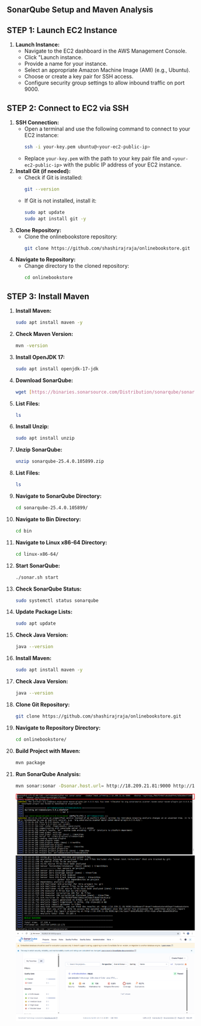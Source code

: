 ## SonarQube Setup and Maven Analysis

## STEP 1: Launch EC2 Instance

1.  **Launch Instance:**
    * Navigate to the EC2 dashboard in the AWS Management Console.
    * Click "Launch instance.
    * Provide a name for your instance.
    * Select an appropriate Amazon Machine Image (AMI) (e.g., Ubuntu).
    * Choose or create a key pair for SSH access.
    * Configure security group settings to allow inbound traffic on port 9000.

## STEP 2: Connect to EC2 via SSH

1.  **SSH Connection:**
    * Open a terminal and use the following command to connect to your EC2 instance:
        ```bash
        ssh -i your-key.pem ubuntu@<your-ec2-public-ip>
        ```
    * Replace `your-key.pem` with the path to your key pair file and `<your-ec2-public-ip>` with the public IP address of your EC2 instance.
2.  **Install Git (if needed):**
    * Check if Git is installed:
        ```bash
        git --version
        ```
    * If Git is not installed, install it:
        ```bash
        sudo apt update
        sudo apt install git -y
        ```
3.  **Clone Repository:**
    * Clone the onlinebookstore repository:
        ```bash
        git clone https://github.com/shashirajraja/onlinebookstore.git
        ```
4.  **Navigate to Repository:**
    * Change directory to the cloned repository:
        ```bash
        cd onlinebookstore
        ```

## STEP 3: Install Maven

1.  **Install Maven:**
    ```bash
    sudo apt install maven -y
    ```
2.  **Check Maven Version:**
    ```bash
    mvn -version
    ```
1.  **Install OpenJDK 17:**
    ```bash
    sudo apt install openjdk-17-jdk
    ```

2.  **Download SonarQube:**
    ```bash
    wget [https://binaries.sonarsource.com/Distribution/sonarqube/sonarqube-25.4.0.105899.zip]
    ```

3.  **List Files:**
    ```bash
    ls
    ```

4.  **Install Unzip:**
    ```bash
    sudo apt install unzip
    ```

5.  **Unzip SonarQube:**
    ```bash
    unzip sonarqube-25.4.0.105899.zip
    ```

6.  **List Files:**
    ```bash
    ls
    ```

7.  **Navigate to SonarQube Directory:**
    ```bash
    cd sonarqube-25.4.0.105899/
    ```

8.  **Navigate to Bin Directory:**
    ```bash
    cd bin
    ```

9.  **Navigate to Linux x86-64 Directory:**
    ```bash
    cd linux-x86-64/
    ```

10. **Start SonarQube:**
    ```bash
    ./sonar.sh start
    ```

11. **Check SonarQube Status:**
    ```bash
    sudo systemctl status sonarqube
    ```

12. **Update Package Lists:**
    ```bash
    sudo apt update
    ```

13. **Check Java Version:**
    ```bash
    java --version
    ```

14. **Install Maven:**
    ```bash
    sudo apt install maven -y
    ```

15. **Check Java Version:**
    ```bash
    java --version
    ```

16. **Clone Git Repository:**
    ```bash
    git clone https://github.com/shashirajraja/onlinebookstore.git

17. **Navigate to Repository Directory:**
    ```bash
    cd onlinebookstore/
    ```

18. **Build Project with Maven:**
    ```bash
    mvn package
    ```

19. **Run SonarQube Analysis:**
    ```bash
    mvn sonar:sonar -Dsonar.host.url= http://18.209.21.81:9000 http://18.209.21.81:9000 -Dsonar.login=sqa_f982f549d71dccbe8f4417d5b166e372d92c3d79 -Dsonar.java.binaries=target/classes
    ```
    ![](./Images/buildcommand.png)
    ![](./Images/buils-sucess.png)
    ![](./Images/sonarfinal.png)